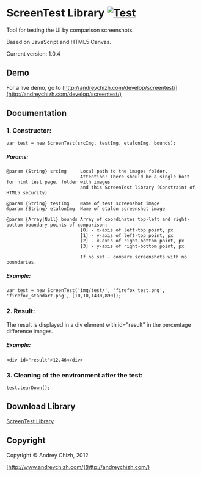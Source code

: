 # ScreenTest Library [![Test](https://secure.travis-ci.org/joyent/node.png)](http://andreychizh.com/develop/screentest/)
Tool for testing the UI by comparison screenshots. 

Based on JavaScript and HTML5 Canvas.

Current version: 1.0.4

## Demo
For a live demo, go to [http://andreychizh.com/develop/screentest/](http://andreychizh.com/develop/screentest/)

## Documentation
### 1. Constructor:

    var test = new ScreenTest(srcImg, testImg, etalonImg, bounds);
    
##### Params:   
    
    @param {String} srcImg     Local path to the images folder.
                               Attention! There should be a single host for html test page, folder with images 
                               and this ScreenTest library (Constraint of HTML5 security)

    @param {String} testImg    Name of test screenshot image
    @param {String} etalonImg  Name of etalon screenshot image
    
    @param {Array|Null} bounds Array of coordinates top-left and right-bottom boundary points of comparison:
                               [0] - x-axis of left-top point, px
                               [1] - y-axis of left-top point, px
                               [2] - x-axis of right-bottom point, px
                               [3] - y-axis of right-bottom point, px

                               If no set - compare screenshots with no boundaries.
 

##### Example:

    var test = new ScreenTest('img/test/', 'firefox_test.png', 'firefox_standart.png', [10,10,1430,890]);
    
### 2. Result:

The result is displayed in a div element with id="result" in the percentage difference images.

##### Example:

    <div id="result">12.46</div>

### 3. Cleaning of the environment after the test:

    test.tearDown();

## Download Library

 [ScreenTest Library](https://github.com/AndreyChizh/ScreenTest/downloads)

## Copyright

Copyright © Andrey Chizh, 2012

[http://www.andreychizh.com/](http://andreychizh.com/)

